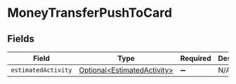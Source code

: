 # MoneyTransferPushToCard


## Fields

| Field                                                                        | Type                                                                         | Required                                                                     | Description                                                                  |
| ---------------------------------------------------------------------------- | ---------------------------------------------------------------------------- | ---------------------------------------------------------------------------- | ---------------------------------------------------------------------------- |
| `estimatedActivity`                                                          | [Optional\<EstimatedActivity>](../../models/components/EstimatedActivity.md) | :heavy_minus_sign:                                                           | N/A                                                                          |